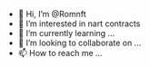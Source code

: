- 👋 Hi, I’m @Romnft
- 👀 I’m interested in nart contracts
- 🌱 I’m currently learning ...
- 💞️ I’m looking to collaborate on ...
- 📫 How to reach me ...

<!---
Romnft/Romnft is a ✨ special ✨ repository because its `README.md` (this file) appears on your GitHub profile.
You can click the Preview link to take a look at your changes.
--->





